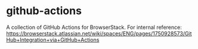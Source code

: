 # github-actions
A collection of GitHub Actions for BrowserStack. For internal reference: https://browserstack.atlassian.net/wiki/spaces/ENG/pages/1750928573/GitHub+Integration+via+GitHub+Actions
